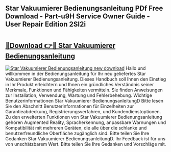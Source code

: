 ## Star Vakuumierer Bedienungsanleitung PDf Free Download - Part-u9H Service Owner Guide - User Repair Edition 2SI2i

# <h2><a href="http://df0hmf.blite.top/?on=Star+Vakuumierer+Bedienungsanleitung">🔗Download 👉🔴 Star Vakuumierer Bedienungsanleitung</a></h2>

[![Star Vakuumierer Bedienungsanleitung new download](https://i.imgur.com/lujVjoI.png)](http://df0hmf.blite.top/?on=Star+Vakuumierer+Bedienungsanleitung)
Hallo und willkommen in der Bedienungsanleitung für Ihr neu geliefertes Star Vakuumierer Bedienungsanleitung. Dieses Handbuch soll Ihnen den Einstieg in Ihr Produkt erleichtern und Ihnen ein gründliches Verständnis seiner Merkmale, Funktionen und Fähigkeiten vermitteln. Sie finden Anweisungen zur Installation, Verwendung, Wartung und Fehlerbehebung. Wichtige Benutzerinformationen Star Vakuumierer BedienungsanleitungD Bitte lesen Sie den Abschnitt Benutzerinformationen für Einzelheiten zur Garantieabdeckung, Registrierungsverfahren, und Kundendienstoptionen. Zu den erweiterten Funktionen von Star Vakuumierer Bedienungsanleitung gehören Augmented Reality, Spracherkennung, anpassbare Warnungen und Kompatibilität mit mehreren Geräten, die alle über die schlanke und benutzerfreundliche Oberfläche zugänglich sind. Bitte teilen Sie Ihre Gedanken Star Vakuumierer BedienungsanleitungD. Ihr Feedback ist für uns von unschätzbarem Wert. Bitte teilen Sie Ihre Gedanken und Vorschläge mit.
